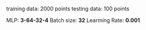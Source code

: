 training data: 2000 points 
testing data:  100  points

MLP: **3-64-32-4**
Batch size: **32**
Learming Rate: **0.001**